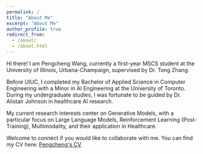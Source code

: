 ```yaml
---
permalink: /
title: "About Me"
excerpt: "About Me"
author_profile: true
redirect_from: 
  - /about/
  - /about.html
---
```


Hi there! I am Pengcheng Wang, currently a first-year MSCS student at the University of Illinois, Urbana-Champaign, supervised by Dr. Tong Zhang. 

Before UIUC, I completed my Bachelor of Applied Science in Computer Engineering with a Minor in AI Engineering at the University of Toronto. During my undergraduate studies, I was fortunate to be guided by Dr. Alistair Johnson in healthcare AI research.

My current research interests center on Generative Models, with a particular focus on Large Language Models, Reinforcement Learning (Post-Training), Multimodality, and their application in Healthcare. 

Welcome to connect if you would like to collaborate with me. You can find my CV here: [Pengcheng's CV](../assets/Pengcheng_Wang_CV.pdf)
